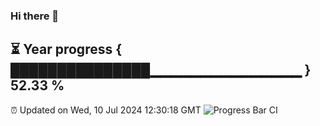 ### Hi there 👋
⏳ Year progress { ███████████████▁▁▁▁▁▁▁▁▁▁▁▁▁▁▁ } 52.33 %
---
⏰ Updated on Wed, 10 Jul 2024 12:30:18 GMT
![Progress Bar CI](https://github.com/liununu/liununu/workflows/Progress%20Bar%20CI/badge.svg)
